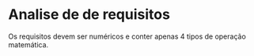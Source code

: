 # Analise de de requisitos

Os requisitos devem ser numéricos e conter apenas 4 tipos de operação matemática.